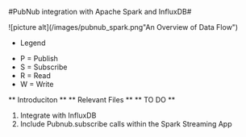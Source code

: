 #PubNub integration with Apache Spark and InfluxDB#

![picture alt](/images/pubnub_spark.png"An Overview of Data Flow")

* Legend
- P = Publish
- S = Subscribe
- R = Read
- W = Write

** Introduciton **
** Relevant Files **
** TO DO **

1. Integrate with InfluxDB
2. Include Pubnub.subscribe calls within the Spark Streaming App
